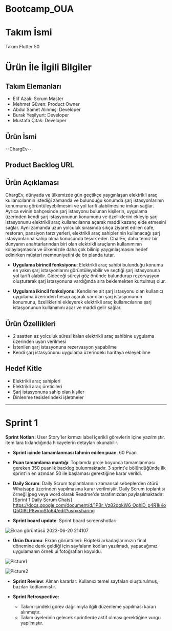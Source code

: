 # Bootcamp_OUA
 
# **Takım İsmi**

Takım Flutter 50

# Ürün İle İlgili Bilgiler

## Takım Elemanları
- Elif Azak: Scrum Master
- Mehmet Güven: Product Owner
- Abdul Samet Alınmış: Developer
- Burak Yeşilyurt: Developer
- Mustafa Çitak: Developer

## Ürün İsmi

--ChargEv--

## Product Backlog URL



## Ürün Açıklaması

ChargEv, dünyada ve ülkemizde gün geçtikçe yaygınlaşan elektrikli araç kullanıcılarının istediği zamanda ve bulunduğu konumda şarj istasyonlarının konumunu görüntüleyebilmesini ve yol tarifi alabilmesine imkan sağlar. Ayrıca evinin bahçesinde şarj istasyonu bulunan kişilerin, uygulama üzerinden kendi şarj istasyonunun konumunu ve özelliklerini ekleyip şarj istasyonunu elektrikli araç kullanıcılarına açarak maddi kazanç elde etmesini sağlar. Aynı zamanda uzun yolculuk sırasında sıkça ziyaret edilen cafe, restoran, pansiyon tarzı yerleri, elektrikli araç sahiplerinin kullanacağı şarj istasyonlarına sahip olma konusunda teşvik eder. CharEv, daha temiz bir dünyanın anahtarlarından biri olan elektrikli araçların kullanımının kolaylaşmasını ve ülkemizde daha çok bilinip yaygınlaşmasını hedef edinirken müşteri memnuniyetini de ön planda tutar.


- **Uygulama birincil fonksiyonu**: Elektrikli araç sahibi bulunduğu konuma en yakın şarj istasyonlarını görüntüleyebilir ve seçtiği şarj istasyonuna yol tarifi alabilir. Gideceği süreyi göz önünde bulundurup rezervasyon oluşturarak şarj istasyonuna vardığında sıra beklemekten kurtulmuş olur.

- **Uygulama ikincil fonksiyonu**: Kendisine ait şarj istasyonu olan kullanıcı uygulama üzerinden hesap açarak var olan şarj istasyonunun konumunu, özelliklerini ekleyerek elektrikli araç kullanıcılarına şarj istasyonunun kullanımını açar ve maddi gelir sağlar.

## Ürün Özellikleri

- 2 saatten az yolculuk süresi kalan elektrikli araç sahibine uygulama üzerinden uyarı verilmesi
- İstenilen şarj istasyonuna rezervasyon yapabilme
- Kendi şarj istasyonunu uygulama üzerindeki haritaya ekleyebilme
  

## Hedef Kitle

- Elektrikli araç sahipleri
- Elektrikli araç üreticileri
- Şarj istasyonuna sahip olan kişiler
- Dinlenme tesislerindeki işletmeler


---

# Sprint 1

**Sprint Notları:** User Story'ler kırmızı label içerikli görevlerin içine yazılmıştır. item'lara tıklandığında hikayelerin detayları okunabilir.

- **Sprint içinde tamamlanması tahmin edilen puan**: 60 Puan


- **Puan tamamlama mantığı**: Toplamda proje boyunca tamamlanması gereken 350 puanlık backlog bulunmaktadır. 3 sprint'e bölündüğünde ilk sprint'in en azından 50 ile başlaması gerektiğine karar verildi.


- **Daily Scrum**: Daily Scrum toplantılarının zamansal sebeplerden ötürü Whatsapp üzerinden yapılmasına karar verilmiştir. Daily Scrum toplantısı örneği jpeg veya word olarak Readme'de tarafımızdan paylaşılmaktadır: [Sprint 1 Daily Scrum Chats] 
https://docs.google.com/document/d/1PBr_Vz82dokW6_OqhlD_p4R1kKoQ5GI8LP8wqqSfo64/edit?usp=sharing

- **Sprint board update**: Sprint board screenshotları: 

![Ekran görüntüsü 2023-06-20 214107](https://github.com/azkelif/Bootcamp_OUA/assets/122868282/b1b4d999-7f6f-4707-9c00-e0c341a1522b)



- **Ürün Durumu**: Ekran görüntüleri: Ekipteki arkadaşlarımızın final dönemine denk geldiği için sayfaların kodları yazılmadı, yapacağımız uygulamanın örnek ui fotoğrafları koyuldu. 

  
![Picture1](https://github.com/azkelif/Bootcamp_OUA/assets/122868282/ca6df1bb-db1c-4e8a-a176-986d341936b7)

![Picture2](https://github.com/azkelif/Bootcamp_OUA/assets/122868282/776e0b74-cc83-414e-b0b0-cbe28630bb3e)


- **Sprint Review**: 
Alınan kararlar: Kullanıcı temel sayfaları oluşturulmuş, bazıları kodlanmıştır. 

- **Sprint Retrospective:**
  - Takım içindeki görev dağılımıyla ilgili düzenleme yapılması kararı alınmıştır.
  - Takım üyelerinin gelecek sprintlerde aktif olması gerektiğine vurgu yapılmıştır.
